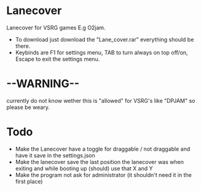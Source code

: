 # Lanecover
Lanecover for VSRG games E.g O2jam.</br>
- To download just download the "Lane_cover.rar" everything should be there.<br/>
- Keybinds are F1 for settings menu, TAB to turn always on top off/on, Escape to exit the settings menu.


# --WARNING--
currently do not know wether this is "allowed" for VSRG's like "DPJAM" so please be weary.


# Todo
- Make the Lanecover have a toggle for draggable / not draggable and have it save in the settings.json<br/>
- Make the lanecover save the last position the lanecover was when exiting and while booting up (should) use that X and Y<br/>
- Make the program not ask for administrator (it shouldn't need it in the first place)
